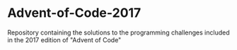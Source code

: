 # Advent-of-Code-2017
Repository containing the solutions to the programming challenges included in the 2017 edition of "Advent of Code"
